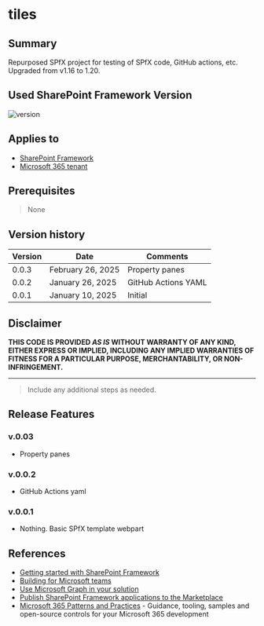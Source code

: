 # tiles

## Summary

Repurposed SPfX project for testing of SPfX code, GitHub actions, etc. Upgraded from v1.16 to 1.20.

## Used SharePoint Framework Version

![version](https://img.shields.io/badge/version-1.20.0-green.svg)

## Applies to

- [SharePoint Framework](https://aka.ms/spfx)
- [Microsoft 365 tenant](https://docs.microsoft.com/en-us/sharepoint/dev/spfx/set-up-your-developer-tenant)

## Prerequisites

> None

## Version history

| Version | Date              | Comments            |
| ------- | ----------------- | ------------------- |
| 0.0.3   | February 26, 2025 | Property panes      |
| 0.0.2   | January 26, 2025  | GitHub Actions YAML |
| 0.0.1   | January 10, 2025  | Initial             |

## Disclaimer

**THIS CODE IS PROVIDED _AS IS_ WITHOUT WARRANTY OF ANY KIND, EITHER EXPRESS OR IMPLIED, INCLUDING ANY IMPLIED WARRANTIES OF FITNESS FOR A PARTICULAR PURPOSE, MERCHANTABILITY, OR NON-INFRINGEMENT.**

---

> Include any additional steps as needed.

## Release Features

### v.0.03

- Property panes

### v.0.0.2

- GitHub Actions yaml

### v.0.0.1

- Nothing. Basic SPfX template webpart

## References

- [Getting started with SharePoint Framework](https://docs.microsoft.com/en-us/sharepoint/dev/spfx/set-up-your-developer-tenant)
- [Building for Microsoft teams](https://docs.microsoft.com/en-us/sharepoint/dev/spfx/build-for-teams-overview)
- [Use Microsoft Graph in your solution](https://docs.microsoft.com/en-us/sharepoint/dev/spfx/web-parts/get-started/using-microsoft-graph-apis)
- [Publish SharePoint Framework applications to the Marketplace](https://docs.microsoft.com/en-us/sharepoint/dev/spfx/publish-to-marketplace-overview)
- [Microsoft 365 Patterns and Practices](https://aka.ms/m365pnp) - Guidance, tooling, samples and open-source controls for your Microsoft 365 development
